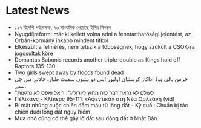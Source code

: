 # Latest News
-  ১২৭ বিদেশি পর্যবেক্ষক, ৭৩ সাংবাদিক পেয়েছে ইসির নিবন্ধন
-  Nyugdíjreform: már ki kellett volna adni a fenntarthatósági jelentést, az Orbán-kormány inkább mindent titkol
-  Elkészült a felmérés, nem tetszik a többségnek, hogy szűkült a CSOK-ra jogosultak köre
-  Domantas Sabonis records another triple-double as Kings hold off Raptors 135-130
-  Two girls swept away by floods found dead
-  جرمن ہالی ووڈ اداکار کرسٹیان اولیور اپنی دو بیٹیوں سمیت طیارہ حادثے میں چل بسے.
-  "לעולם לא נראה דבר כזה מחוץ ליורוליג": ריאל ואפס לא נרגעות
-  Πέλικανς - Κλίπερς 95-111: «Αφεντικά» στη Νέα Ορλεάνη (vid)
-  Bí mật những cuộc chiến đẫm máu từ lòng đất - Kỳ cuối: Chuẩn bị tác chiến dưới lòng đất nguy hiểm
-  Mưa nhỏ cũng có thể gây lở đất sau động đất ở Nhật Bản
